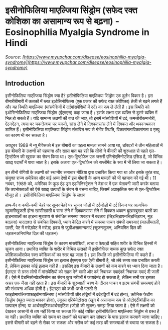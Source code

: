 # इसीनोफिलिया माएल्जिया सिंड्रोम (सफेद रक्त कोशिका का असामान्य रूप से बढ़ना) - Eosinophilia Myalgia Syndrome in Hindi
_Source: [https://www.myupchar.com/disease/eosinophilia-myalgia-syndrome](https://www.myupchar.com/disease/eosinophilia-myalgia-syndrome)_

## Introduction
इसीनोफिलिया माएल्जिया सिंड्रोम क्या है?
इसीनोफिलिया माएल्जिया सिंड्रोम एक दुर्लभ विकार है। इस बीमारीबीमारी में ऊतकों में ब्लड इओसिनोफिल्स (एक प्रकार की सफेद रक्त कोशिका) तेजी से बढ़ने लगते हैं और यह स्थिति माएल्जिया (मांसपेशियों में दर्दमांसपेशियों में दर्द) का रूप ले लेती है। इस स्थिति को इओसिनोफिलिया माएल्जिया सिंड्रोम (ईएमएस) कहा जाता है। इसके लक्षण एक व्यक्ति से दूसरे व्यक्ति में भिन्न हो सकते हैं। यदि सामान्य लक्षणों की बात की जाए, तो इसमें मांसपेशियों में दर्द, कमजोरीकमजोरी, ऐंठनऐंठन, त्वचा पर चकत्तेत्वचा पर चकत्ते, सांस लेने में दिक्कतसांस लेने में दिक्कत और थकानथकान शामिल हैं। इसीनोफिलिया माएल्जिया सिंड्रोम संभावित रूप से गंभीर स्थिति, विकलांगताविकलांगता व मृत्यु का कारण भी बन सकता है।
अक्टूबर 1989 में न्यू मैक्सिको में इस बीमारी का पहला मामला सामने आया था, डॉक्टरों ने तीन महिलाओं में इस बीमारी के लक्षणों को पहचाना और खास बात यह रही कि तीनों ने बीमारी की शुरुआत से पहले एल-ट्रिप्टोफैन की खुराक का सेवन किया था। एल-ट्रिप्टोफैन एक जरूरी एमिनोएमिनोएसिड एसिड है, जो विभिन्न खाद्य पदार्थों में पाया जाता है। इसके अलावा एल-ट्रिप्टोफैन को सप्लीमेंट के रूप में भी लिया जा सकता है।
इन तीनों रोगियों के लक्षणों को स्थानीय समाचार मीडिया द्वारा प्रचारित किया गया था और इसके तुरंत बाद, संयुक्त राज्य अमेरिका और कई अन्य देशों में इस बीमारी के अन्य मामलों की भी पहचान की गई थी। 11 नवंबर, 1989 को, अमेरिका के फूड एंड ड्रग एडमिनिस्ट्रेशन ने देशभर में एक चेतावनी जारी करके बताया कि उपभोक्ताओं को ऐसे खाद्य उत्पादों के सेवन से बचना चाहिए, जिसमें अप्राकृतिक रूप से एल-ट्रिप्टोफैन मौजूद हो। 
इसीनोफिलिया माएल्जिया सिंड्रोम के लक्षण

हाथ-पैर व कभी-कभी चेहरे पर सूजनचेहरे पर सूजन
जोड़ों में दर्दजोड़ों में दर्द
स्किन पर अत्यधिक खुजलीखुजली होना
खांसीखांसी व सांस लेने में दिक्कतसांस लेने में दिक्कत
थकान
बुखारबुखार
बालों का झड़नाबालों का झड़ना
मूत्राशय से संबंधित समस्या
व्यवहार में बदलाव (चिड़चिड़ापनचिड़चिड़ापन, मूड बदलना)
याददाश्त से संबंधित दिक्कतें, ध्यान केंद्रित करने में समस्या
पाचन संबंधी समस्याएं (मतलीमतली, उल्टी, पेट में मरोड़पेट में मरोड़)
हृदय से जुड़ीअसामान्यताएं (सूजनसूजन, अनियमित दिल की धड़कनअनियमित दिल की धड़कन)

इसीनोफिलिया माएल्जिया सिंड्रोम के कारण
मांसपेशियों, त्वचा व फेफड़ों सहित शरीर के विभिन्न हिस्सों में सूजन आना। प्रभावित व्यक्ति के शरीर में विभिन्न ऊतकों में इसीनोफिल नामक कुछ सफेद रक्त कोशिकाओंसफेद रक्त कोशिकाओं का स्तर बढ़ जाता है। इस स्थिति को इसीनोफिलिया भी कहते हैं। 
इसीनोफिलिया माएल्जिया सिंड्रोम का इलाज
ईएमएस एक ऐसी बीमारी है, जो लंबे समय तक प्रभावित करती है, लेकिन इसका कोई इलाज नहीं है। इसलिए इस बीमारी के लक्षणों को कम करने पर ध्यान दिया जाता है। ईएमएस से ग्रस्त लोगों में मांसपेशियों को राहत देने वाली और दर्द निवारक दवाएंदर्द निवारक दवाएं दी जाती हैं। ऐसे में प्रेडनिसोनप्रेडनिसोन का सेवन कुछ मरीजों में फायदेमंद हो सकता है, लेकिन सभी पर इसका असर एक जैसा नहीं रहता है।
इस बीमारी के शुरुआती चरण के दौरान पाचन व हृदय संबंधी समस्याएं होने की संभावना अधिक होती है। ईएमएस को कभी-कभी गलती से फाइब्रोमायल्जियाफाइब्रोमायल्जिया ( मांसपेशियों और हड्डियों में दर्दहड्डियों में दर्द होना), क्रोनिक फेटीग सिंड्रोम (बहुत ज्यादा थकान होना), ल्यूपस एरिथेमेटोसस (खून में असामान्य रूप से ऑटोएंटीबॉडीज का उत्पादन होना) या आर्थराइटिसआर्थराइटिस (जोड़ों की सूजन) समझ लिया जाता है। ऐसे में लक्षणों को देखकर आसानी से तय नहीं किया जा सकता कि कोई व्यक्ति इसीनोफिलिया माएल्जिया सिंड्रोम से ग्रस्त है या नहीं।
प्रभावित व्यक्ति को समय पर लक्षणों को पहचान कर डॉक्टर के पास इलाज करवाने जाना चाहिए। इससे बीमारी को बढ़ने से रोका जा सकता और मरीज को कई तरह की समस्याओं से बचाया जा सकता है।

